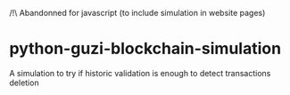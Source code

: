 /!\ Abandonned for javascript (to include simulation in website pages)

# python-guzi-blockchain-simulation
A simulation to try if historic validation is enough to detect transactions deletion
